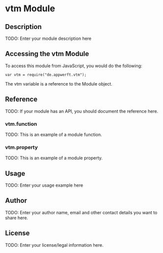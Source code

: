 # vtm Module

## Description

TODO: Enter your module description here

## Accessing the vtm Module

To access this module from JavaScript, you would do the following:

    var vtm = require("de.appwerft.vtm");

The vtm variable is a reference to the Module object.

## Reference

TODO: If your module has an API, you should document
the reference here.

### vtm.function

TODO: This is an example of a module function.

### vtm.property

TODO: This is an example of a module property.

## Usage

TODO: Enter your usage example here

## Author

TODO: Enter your author name, email and other contact
details you want to share here.

## License

TODO: Enter your license/legal information here.
